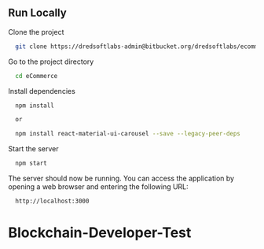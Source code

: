 ## Run Locally

Clone the project

```bash
  git clone https://dredsoftlabs-admin@bitbucket.org/dredsoftlabs/ecommerce.git
```

Go to the project directory

```bash
  cd eCommerce
```

Install dependencies

```bash
  npm install

  or 

  npm install react-material-ui-carousel --save --legacy-peer-deps
```

Start the server

```bash
  npm start
```

The server should now be running. You can access the application by opening a web browser and entering the following URL:

```bash
  http://localhost:3000
```
# Blockchain-Developer-Test
